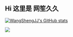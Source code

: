 
## Hi 这里是 网笙久久

[![WangShengJJ's GitHub stats](https://github-readme-stats.vercel.app/api?username=wangshengjj)](https://github.com/anuraghazra/github-readme-stats)

<a href="https://github.com/wangshengjj">
  <img align="center" src="https://github-readme-stats.anuraghazra1.vercel.app/api/top-langs/?username=sabesansathananthan&layout=compact&theme=radical" />
</a>

